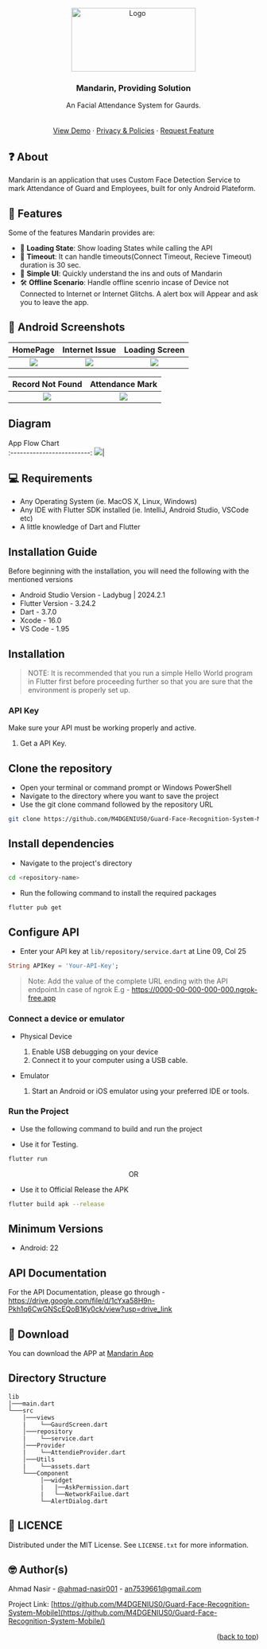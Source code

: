 
<!-- PROJECT LOGO -->
<br />
<div align="center">
  <img src="https://github.com/M4DGENIUS0/Guard-Face-Recognition-System-Mobile/blob/master/assets/logo.png?raw=true" alt="Logo" style="width:250px;height:128px;">

  <h3 align="center">Mandarin, Providing Solution</h3>

  <p align="center">
    An Facial Attendance System for Gaurds.
    <br />
<!--     <a href="https://github.com/M4DGENIUS0/Guard-Face-Recognition-System-Mobile/"><strong>Explore the docs »</strong></a> -->
    <br />
    <br />
    <a href="">View Demo</a>
    ·
    <a href="">Privacy & Policies</a>
    ·
    <a href="">Request Feature</a>
  </p>
</div>




## ❓ About

Mandarin is an application that uses Custom Face Detection Service to mark Attendance of Guard and Employees, built for only Android Plateform.


## 💪 Features

Some of the features Mandarin provides are:

- 💉 **Loading State**: Show loading States while calling the API
- 📱 **Timeout**: It can handle timeouts(Connect Timeout, Recieve Timeout) duration is 30 sec.
- 🤗 **Simple UI**: Quickly understand the ins and outs of Mandarin
- 🛠️ **Offline Scenario**: Handle offline scenrio incase of Device not Connected to Internet or Internet Glitchs. A alert box will Appear and ask you to leave the app.

## 📸 Android Screenshots

  HomePage                 |      Internet Issue       |    Loading Screen
:-------------------------:|:-------------------------:|:-------------------------:
![](https://github.com/M4DGENIUS0/Guard-Face-Recognition-System-Mobile/blob/master/assets/Home%20Screen.jpeg?raw=true)|![](https://github.com/M4DGENIUS0/Guard-Face-Recognition-System-Mobile/blob/master/assets/Internet%20Connectivity%20Issue.jpeg?raw=true)|![](https://github.com/M4DGENIUS0/Guard-Face-Recognition-System-Mobile/blob/master/assets/Status%20Checking.jpeg?raw=true)

  Record Not Found         |  Attendance Mark          
:-------------------------:|:-------------------------:
![](https://github.com/M4DGENIUS0/Guard-Face-Recognition-System-Mobile/blob/master/assets/record%20not%20found.jpeg?raw=true)|![](https://github.com/M4DGENIUS0/Guard-Face-Recognition-System-Mobile/blob/master/assets/Success.jpeg?raw=true)|

## Diagram 
  App Flow Chart               
:-------------------------:
![](https://github.com/M4DGENIUS0/Guard-Face-Recognition-System-Mobile/blob/master/assets/Documentation/diagram.png?raw=true)|



<!-- GETTING STARTED -->
## 💻 Requirements

- Any Operating System (ie. MacOS X, Linux, Windows)
- Any IDE with Flutter SDK installed (ie. IntelliJ, Android Studio, VSCode etc)
- A little knowledge of Dart and Flutter

## Installation Guide

Before beginning with the installation, you will need the following with the mentioned versions

- Android Studio Version - Ladybug | 2024.2.1
- Flutter Version - 3.24.2
- Dart - 3.7.0
- Xcode - 16.0
- VS Code - 1.95



## Installation

> NOTE: It is recommended that you run a simple Hello World program in Flutter first before proceeding further so that you are sure that the environment is properly set up.

### API Key

Make sure your API must be working properly and active.

1. Get a API Key.

## Clone the repository

- Open your terminal or command prompt or Windows PowerShell
- Navigate to the directory where you want to save the project
- Use the git clone command followed by the repository URL

```sh
git clone https://github.com/M4DGENIUS0/Guard-Face-Recognition-System-Mobile.git
```
## Install dependencies

- Navigate to the project's directory

```sh
cd <repository-name>
```

- Run the following command to install the required packages

```sh
flutter pub get
```
## Configure API

- Enter your API key at `lib/repository/service.dart` at Line 09, Col 25

```dart
String APIKey = 'Your-API-Key';
```
   
> Note: Add the value of the complete URL ending with the API endpoint.In case of ngrok  E.g - https://0000-00-000-000-000.ngrok-free.app

### Connect a device or emulator

* Physical Device

  1. Enable USB debugging on your device
  2. Connect it to your computer using a USB cable.

* Emulator

  1. Start an Android or iOS emulator using your preferred IDE or tools.

### Run the Project

- Use the following command to build and run the project

- Use it for Testing.
```sh
flutter run
```
<p align="center">OR</p>

- Use it to Official Release the APK

```sh
flutter build apk --release
```

## Minimum Versions

- Android: 22

## API Documentation

For the API Documentation, please go through - https://drive.google.com/file/d/1cYxa58H9n-Pkh1q6CwGNScEQoB1Ky0ck/view?usp=drive_link

## 🔽 Download

You can download the APP at [Mandarin App](https://drive.google.com/file/d/1wItp35WbRITIzUVU9NFWrXjEDdeSBs6s/view?usp=drive_link) 

## Directory Structure
```
lib
│───main.dart    
└───src
    │───views
    |    └──GaurdScreen.dart
    │───repository    
    |    └──service.dart
    │───Provider
    |    └──AttendieProvider.dart
    │───Utils
    |    └──assets.dart
    └───Component
         │──widget
         |   |──AskPermission.dart
         |   └──NetworkFailue.dart
         └──AlertDialog.dart
```


<!-- LICENSE -->
## 🔖 LICENCE

Distributed under the MIT License. See `LICENSE.txt` for more information.



<!-- CONTACT -->
## 🤓 Author(s)

Ahmad Nasir - [@ahmad-nasir001](https://linkedin.com/in/ahmad-nasir001) - an7539661@gmail.com

Project Link: [https://github.com/M4DGENIUS0/Guard-Face-Recognition-System-Mobile](https://github.com/M4DGENIUS0/Guard-Face-Recognition-System-Mobile/)

<p align="right">(<a href="#readme-top">back to top</a>)</p>




